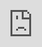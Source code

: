 ```yaml
---
title: 论坛直播网址（原声）
permalink: /Videos/Conference-livestream-original-audio
---
```

<iframe src="https://player.vimeo.com/video/694465877?h=f0d7c89f65&title=0&byline=0&portrait=0" style="position:absolute;top:0;left:0;width:100%;height:100%;" frameborder="0" allow="autoplay; fullscreen; picture-in-picture" allowfullscreen></iframe>
<script src="https://player.vimeo.com/api/player.js"></script>

(若无法观看视频，请通过此[链接](https://vimeo.com/event/1989795/)到Vimeo网页观看)


